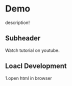 # Demo

description!

## Subheader

Watch tutorial on youtube.

## Loacl Development

1.open html in browser
